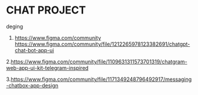 # CHAT PROJECT

deging
1. https://www.figma.com/community
https://www.figma.com/community/file/1212265978123382691/chatgpt-chat-bot-app-ui

2.https://www.figma.com/community/file/1109631311573701319/chatgram-web-app-ui-kit-telegram-inspired

3.https://www.figma.com/community/file/1171349248796492917/messaging-chatbox-app-design